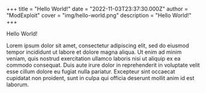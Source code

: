 +++
title = "Hello World!"
date = "2022-11-03T23:37:30.000Z"
author = "ModExploit"
cover = "img/hello-world.png"
description = "Hello World!"
+++

Hello World!

Lorem ipsum dolor sit amet, consectetur adipiscing elit, sed do eiusmod tempor incididunt ut labore et dolore magna aliqua. Ut enim ad minim veniam, quis nostrud exercitation ullamco laboris nisi ut aliquip ex ea commodo consequat. Duis aute irure dolor in reprehenderit in voluptate velit esse cillum dolore eu fugiat nulla pariatur. Excepteur sint occaecat cupidatat non proident, sunt in culpa qui officia deserunt mollit anim id est laborum.